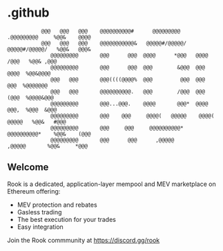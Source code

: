 # .github
```                                               &@%              &@%                                                            
           @@@   @@@   @@@    @@@@@@@@@@#      @@@@@@@@@       .@@@@@@@@@     %@@&    @@@@
           @@@   @@@   @@@    @@@@@@@@@@@&   @@@@@#/@@@@@/    @@@@@#/@@@@@/   %@@&   @@@&  
              @@@@@@@@@       @@@      @@@  @@@@      *@@@   @@@@      /@@@   %@@& ,@@@      
              @@@@@@@@@       @@@      @@@  @@@        &@@@  @@@        @@@@  %@@&@@@@        
              @@@   @@@       @@@((((@@@@%  @@@         @@@  @@@         @@@  %@@@@@@@     
              @@@   @@@       @@@@@@@@@@.   @@@        /@@@  @@@        (@@@  %@@@@&@@@    
              @@@@@@@@@       @@@...@@@.    @@@@       @@@*  @@@@       @@@,  %@@@  &@@@   
              @@@@@@@@@       @@@    @@@     @@@@(   @@@@@    @@@@(   @@@@@   %@@&   #@@@  
              @@@@@@@@@       @@@     @@@     @@@@@@@@@@*      @@@@@@@@@@*    %@@&    (@@@ 
              @@@@@@@@@       @@@      @@@      ,@@@@@           ,@@@@@       %@@&     *@@@
   ```
   ## Welcome
   Rook is a dedicated, application-layer mempool and MEV marketplace on Ethereum offering:
   
   * MEV protection and rebates
   * Gasless trading
   * The best execution for your trades
   * Easy integration
   
   Join the Rook commmunity at https://discord.gg/rook
   
